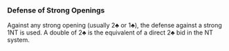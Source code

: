 ### Defense of Strong Openings
Against any strong opening (usually 2♣ or 1♣), 
the defense against a strong 1NT is used.
A double of 2♣ is the equivalent of a direct 2♣ bid in the NT system.
